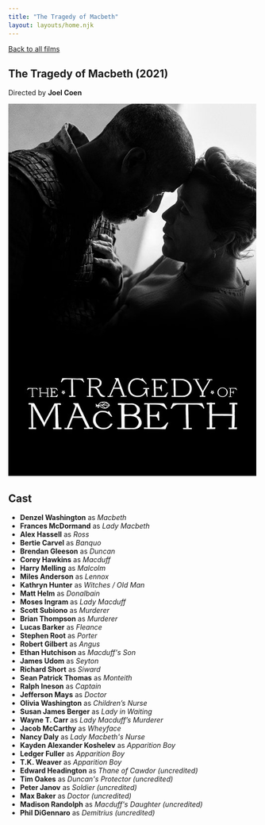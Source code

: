 ```yaml
---
title: "The Tragedy of Macbeth"
layout: layouts/home.njk
---
```


<a href="../">Back to all films</a>

<article class="film">
  <h1>The Tragedy of Macbeth (2021)</h1>

  <p class="director">
    Directed by <strong>Joel Coen</strong>
  </p>

  <img src="../films/posters/the-tragedy-of-macbeth.jpg" alt="">

  <h2>
    Cast
  </h2>
  <ul>
    <li><strong>Denzel Washington</strong> as <em>Macbeth</em></li>
<li><strong>Frances McDormand</strong> as <em>Lady Macbeth</em></li>
<li><strong>Alex Hassell</strong> as <em>Ross</em></li>
<li><strong>Bertie Carvel</strong> as <em>Banquo</em></li>
<li><strong>Brendan Gleeson</strong> as <em>Duncan</em></li>
<li><strong>Corey Hawkins</strong> as <em>Macduff</em></li>
<li><strong>Harry Melling</strong> as <em>Malcolm</em></li>
<li><strong>Miles Anderson</strong> as <em>Lennox</em></li>
<li><strong>Kathryn Hunter</strong> as <em>Witches / Old Man</em></li>
<li><strong>Matt Helm</strong> as <em>Donalbain</em></li>
<li><strong>Moses Ingram</strong> as <em>Lady Macduff</em></li>
<li><strong>Scott Subiono</strong> as <em>Murderer</em></li>
<li><strong>Brian Thompson</strong> as <em>Murderer</em></li>
<li><strong>Lucas Barker</strong> as <em>Fleance</em></li>
<li><strong>Stephen Root</strong> as <em>Porter</em></li>
<li><strong>Robert Gilbert</strong> as <em>Angus</em></li>
<li><strong>Ethan Hutchison</strong> as <em>Macduff's Son</em></li>
<li><strong>James Udom</strong> as <em>Seyton</em></li>
<li><strong>Richard Short</strong> as <em>Siward</em></li>
<li><strong>Sean Patrick Thomas</strong> as <em>Monteith</em></li>
<li><strong>Ralph Ineson</strong> as <em>Captain</em></li>
<li><strong>Jefferson Mays</strong> as <em>Doctor</em></li>
<li><strong>Olivia Washington</strong> as <em>Children’s Nurse</em></li>
<li><strong>Susan James Berger</strong> as <em>Lady in Waiting</em></li>
<li><strong>Wayne T. Carr</strong> as <em>Lady Macduff’s Murderer</em></li>
<li><strong>Jacob McCarthy</strong> as <em>Wheyface</em></li>
<li><strong>Nancy Daly</strong> as <em>Lady Macbeth's Nurse</em></li>
<li><strong>Kayden Alexander Koshelev</strong> as <em>Apparition Boy</em></li>
<li><strong>Ledger Fuller</strong> as <em>Apparition Boy</em></li>
<li><strong>T.K. Weaver</strong> as <em>Apparition Boy</em></li>
<li><strong>Edward Headington</strong> as <em>Thane of Cawdor (uncredited)</em></li>
<li><strong>Tim Oakes</strong> as <em>Duncan's Protector (uncredited)</em></li>
<li><strong>Peter Janov</strong> as <em>Soldier (uncredited)</em></li>
<li><strong>Max Baker</strong> as <em>Doctor (uncredited)</em></li>
<li><strong>Madison Randolph</strong> as <em>Macduff's Daughter (uncredited)</em></li>
<li><strong>Phil DiGennaro</strong> as <em>Demitrius (uncredited)</em></li>
  </ul>
</article>
